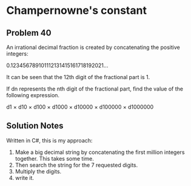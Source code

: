 # Champernowne's constant
## Problem 40
An irrational decimal fraction is created by concatenating the positive integers:

0.123456789101112131415161718192021...

It can be seen that the 12th digit of the fractional part is 1.

If dn represents the nth digit of the fractional part, find the value of the following expression.

d1 × d10 × d100 × d1000 × d10000 × d100000 × d1000000
## Solution Notes
Written in C#, this is my approach:

1. Make a big decimal string by concatenating the first million integers together. This takes some time.
2. Then search the string for the 7 requested digits.
3. Multiply the digits.
4. write it.